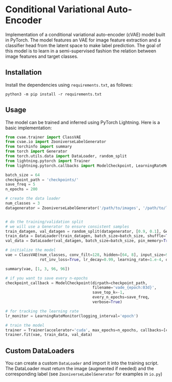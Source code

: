 # Conditional Variational Auto-Encoder

Implementation of a conditional variational auto-encoder (cVAE) model built in PyTorch. 
The model features an VAE for image feature extraction and a classifier head from the latent space to make label prediction. 
The goal of this model is to learn in a semi-supervised fashion the relation between image features and target classes.


## Installation
Install the dependencies using `requirements.txt`, as follows:
```
python3 -m pip install -r requirements.txt
```

## Usage
The model can be trained and inferred using PyTorch Lightning. Here is a basic implementation:
```python
from cvae.trainer import ClassVAE
from cvae.io import ZooniverseLabelGenerator
from torchinfo import summary
from torch import Generator
from torch.utils.data import DataLoader, random_split
from lightning.pytorch import Trainer
from lightning.pytorch.callbacks import ModelCheckpoint, LearningRateMonitor

batch_size = 64
checkpoint_path = 'checkpoints/'
save_freq = 5
n_epochs = 200

# create the data loader
num_classes = 3
datagenerator = ZooniverseLabelGenerator('/path/to/images', '/path/to/labels.csv')


# do the training/validation split 
# we will use a Generator to ensure consistent samples
train_datagen, val_datagen = random_split(datagenerator, [0.9, 0.1], Generator().manual_seed(1234))
train_data = DataLoader(train_datagen, batch_size=batch_size, shuffle=True, num_workers=8, pin_memory=True)
val_data = DataLoader(val_datagen, batch_size=batch_size, pin_memory=True, num_workers=8)

# initialize the model
vae = ClassVAE(num_classes, conv_filt=128, hidden=[64, 8], input_size=96, class_beta=150,
               rot_inv_loss=True, lr_decay=0.99, learning_rate=1.e-4, optim_params={'name': 'nadam'})

summary(vae, [1, 3, 96, 96])

# if you want to save every n-epochs
checkpoint_callback = ModelCheckpoint(dirpath=checkpoint_path,
                                      filename='vade_{epoch:03d}',
                                      save_top_k=-1,
                                      every_n_epochs=save_freq,
                                      verbose=True)

# for tracking the learning rate
lr_monitor = LearningRateMonitor(logging_interval='epoch')

# train the model
trainer = Trainer(accelerator='cuda', max_epochs=n_epochs, callbacks=[checkpoint_callback, lr_monitor])
trainer.fit(vae, train_data, val_data)
```

## Custom DataLoaders
You can create a custom `DataLoader` and import it into the training script. 
The DataLoader must return the image (augmented if needed) and the corresponding label (see `ZooniverseLabelGenerator` for examples in `io.py`)
